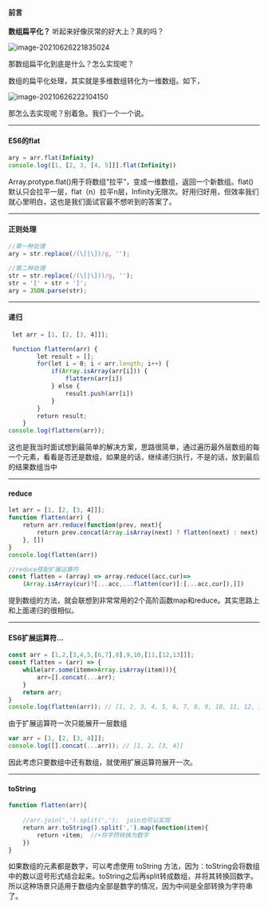 #### 前言

**数组扁平化？**
听起来好像灰常的好大上？真的吗？

![image-20210626221835024](https://gitee.com/p_pj/picgo/raw/master/img/20210626221835.png)

那数组扁平化到底是什么？怎么实现呢？

数组的扁平化处理，其实就是多维数组转化为一维数组。如下，

![image-20210626222104150](https://gitee.com/p_pj/picgo/raw/master/img/20210626222104.png)

那怎么去实现呢？别着急。我们一个一个说。

-----------------

#### **ES6的flat**

```js
ary = arr.flat(Infinity)
console.log([1, [2, 3, [4, 5]]].flat(Infinity))
```

Array.protype.flat()用于将数组“拉平”，变成一维数组，返回一个新数组。flat()默认只会拉平一层，flat（n）拉平n层，Infinity无限次。好用归好用，但效率我们就心里明白，这也是我们面试官最不想听到的答案了。

----

#### **正则处理**

```js
//第一种处理
ary = str.replace(/(\[|\])/g, '');

//第二种处理
str = str.replace(/(\[|\]))/g, '');
str = '[' + str + ']';
ary = JSON.parse(str);

```

----------

#### **递归**

```js
 let arr = [1, [2, [3, 4]]];

 function flattern(arr) {
        let result = [];
        for(let i = 0; i < arr.length; i++) {
            if(Array.isArray(arr[i])) {
                flattern(arr[i])
            } else {
                result.push(arr[i])
            }
        }
        return result;
    }
console.log(flattern(arr));
```

这也是我当时面试想到最简单的解决方案，思路很简单，通过遍历最外层数组的每一个元素，看看是否还是数组，如果是的话，继续递归执行，不是的话，放到最后的结果数组当中

-------------

#### reduce

```js
let arr = [1, [2, [3, 4]]];
function flatten(arr) {
    return arr.reduce(function(prev, next){
        return prev.concat(Array.isArray(next) ? flatten(next) : next)
    }, [])
}
console.log(flatten(arr))

//reduce搭配扩展运算符
const flatten = (array) => array.reduce((acc,cur)=>
    (Array.isArray(cur)?[...acc,...flatten(cur)]:[...acc,cur]),[])
```

提到数组的方法，就会联想到非常常用的2个高阶函数map和reduce。其实思路上和上面递归的很相似。

------------

#### ES6扩展运算符...

```js
const arr = [1,2,[3,4,5,[6,7],8],9,10,[11,[12,13]]];
const flatten = (arr) => {
    while(arr.some(item=>Array.isArray(item))){
        arr=[].concat(...arr);
    }
    return arr;
}
console.log(flatten(arr)); // [1, 2, 3, 4, 5, 6, 7, 8, 9, 10, 11, 12, 13]
```

由于扩展运算符一次只能展开一层数组

```js
var arr = [1, [2, [3, 4]]];
console.log([].concat(...arr)); // [1, 2, [3, 4]]
```

因此考虑只要数组中还有数组，就使用扩展运算符展开一次。

----------

#### toString

```js
function flatten(arr){
    
    //arr.join(',').split(',');  join也可以实现  
    return arr.toString().split(',').map(function(item){ 
        return +item;  //+将字符转换为数字 
	})
}
```

如果数组的元素都是数字，可以考虑使用 toString 方法，因为：toString会将数组中的数以逗号形式结合起来。toString之后再split转成数组，并将其转换回数字。所以这种场景只适用于数组内全部是数字的情况，因为中间是全部转换为字符串了。

